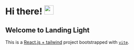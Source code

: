 # Hi there! <img src="https://media.giphy.com/media/hvRJCLFzcasrR4ia7z/giphy.gif" width="29px">

## Welcome to Landing Light

This is a [React.js + tailwind](https://reactjs.org/) project bootstrapped with [`vite`](https://vitejs.dev/guide/).
